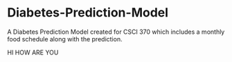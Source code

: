 # Diabetes-Prediction-Model
A Diabetes Prediction Model created for CSCI 370 which includes a monthly food schedule along with the prediction.


HI
HOW ARE YOU
